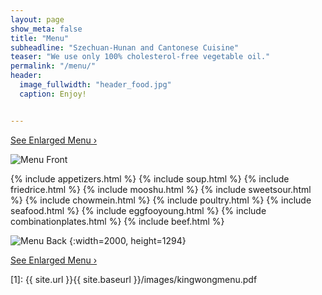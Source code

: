 ```yaml
---
layout: page
show_meta: false
title: "Menu"
subheadline: "Szechuan-Hunan and Cantonese Cuisine"
teaser: "We use only 100% cholesterol-free vegetable oil."
permalink: "/menu/"
header:
  image_fullwidth: "header_food.jpg"
  caption: Enjoy!


---
```





<a class="radius button small" href="{{ site.url }}{{ site.baseurl }}/images/kingwongmenu.pdf">See Enlarged Menu ›</a>

![Menu Front]({{site.url}}/images/kingwongmenu_front.png)  

{% include appetizers.html %}
{% include soup.html %}
{% include friedrice.html %}
{% include mooshu.html %}
{% include sweetsour.html %}
{% include chowmein.html %}
{% include poultry.html %}
{% include seafood.html %}
{% include eggfooyoung.html %}
{% include combinationplates.html %}
{% include beef.html %}



![Menu Back]({{site.url}}/images/kingwongmenu_back.png)
{:width=2000, height=1294}

<a class="radius button small" href="{{ site.url }}{{ site.baseurl }}/images/kingwongmenu.pdf">See Enlarged Menu ›</a>


 [1]: {{ site.url }}{{ site.baseurl }}/images/kingwongmenu.pdf
